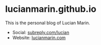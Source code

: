 # lucianmarin.github.io

This is the personal blog of Lucian Marin.

- Social: [subreply.com/lucian](https://subreply.com/lucian)
- Website: [lucianmarin.com](https://lucianmarin.com/)
